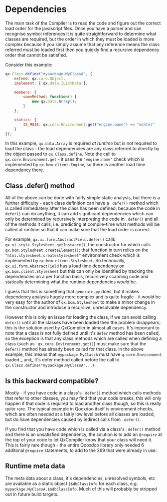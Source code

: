 # Dependencies

The main task of the Compiler is to read the code and figure out the
correct load order for the javascript files.  Once you have a parser
and can recognise symbol references it is quite straightforward to
determine what classes are required, but the order in which they must
be loaded is more complex because if you simply assume that any
reference means the class referred must be loaded first then you
quickly find a recursive dependency order that cannot be satisfied.

Consider this example:

```javascript
qx.Class.define("mypackage.MyClassA", {
    extend: qx.core.Object,
    implement: [ qx.data.IListData ],

    members: {
        someMethod: function() {
            new qx.data.Array();
        }
    },

    statics: {
        IS_MSIE: qx.core.Environment.get("engine.name") == "mshtml"
    }
});
```

In this example, `qx.data.Array` is required _at runtime_ but is not
required to load the class - the load dependencies are any class
referred to directly by the object passed to `qx.Class.define`.  Note
the call to `qx.core.Environment.get` - it uses the `"engine.name"`
check which is implemented by `qx.bom.client.Engine`, so there is
another load time dependency there.

## Class .defer() method

All of the above can be done with fairly simple static analysis, but
there is a further difficulty - each class definition can have a `
defer()` method which is called immediately after the class has been
defined; because the code in `defer()` can do anything, it can add
significant dependencies which can only be determined by recursively
interpreting the code in `.defer()` and all of the methods it calls,
i.e. predicting at compile-time what methods will be called at runtime
so that it can make sure that the load order is correct.

For example, `qx.ui.form.AbstractField.defer()` calls `
qx.ui.style.Stylesheet.getInstance()`, the constructor for which calls
`qx.bom.Stylesheet.createElement()`; that function in turn relies on
the `"html.stylesheet.createstylesheet"` environment check which is
implemented by `qx.bom.client.Stylesheet`.  So technically, `
qx.ui.form.AbstractField` has a load time dependency on `
qx.bom.client.Stylesheet` but this can only be identified by tracking
the dependencies on a per function basis, recursively scanning code
and statically determining what the runtime dependencies _would_ be.

I guess that this is something that `generate.py` does, but it makes
dependency analysis hugely more complex and is quite fragile - it
would be very easy for the author of `qx.bom.Stylesheet` to make a
minor change in the constructor and introduce a recursive,
unresolvable dependency.

However this is only an issue for loading the class, if we can avoid
calling `defer()` until all the classes have been loaded then the
problem disappears; this is the solution used by QxCompiler in almost
all cases.  It's important to note that a class is not fully defined
until it's `defer` method has been called, so the exception is that
any class methods which are called when defining a class (such as `
qx.core.Environment.get()`) must make sure that the `defer()` method
has already been called for that class.  In the above example, this
means that `mypackage.MyClassA` must have `q.core.Environment` loaded _
       and_ it's defer method called before the call to `
qx.Class.define("mypackage.MyClassA"...)`.

## Is this backward compatible?

Mostly - if you have code in a class's `.defer()` method which calls
methods that refer to other classes, you may find that your code
breaks; this will only happen if that code is required to load another
class though, so this is really quite rare.  The typical example in
Qooxdoo itself is environment checks, which are often needed at a
fairly low level before all classes are loaded, but do have
dependencies caused by indirect calls from `.defer()`.  

If you find that you have code which is called via a class's `.defer()`
        method and there is an unsatisfied dependency, the solution is
to add an `@require` at the top of your code to let QxCompiler know
that your class will need it.  This is fairly rare though - the entire
Qooxdoo library only needed 6 additonal `@require` statements, to add
to the 269 that were already in use.

## Runtime meta data

The meta data about a class, it's dependencies, unresolved symbols,
etc are available as a static object `$$dbClassInfo` for each class,
e.g. `mypackage.MyClassA.$$dbClassInfo`.  Much of this will probably
be stripped out in future build targets.
